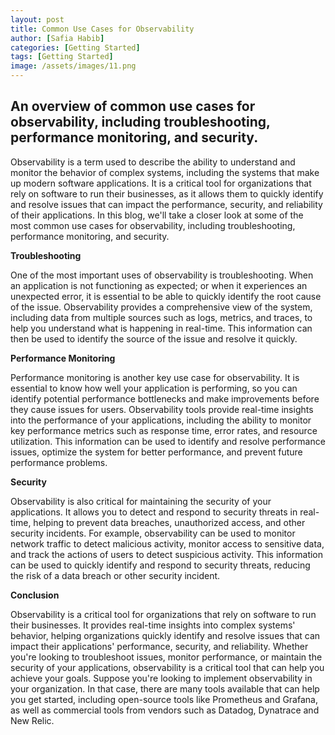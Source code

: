 ```yaml
---
layout: post
title: Common Use Cases for Observability
author: [Safia Habib]
categories: [Getting Started]
tags: [Getting Started]
image: /assets/images/11.png
---
```

## An overview of common use cases for observability, including troubleshooting, performance monitoring, and security.

Observability is a term used to describe the ability to understand and monitor the behavior of complex systems, including the systems that make up modern software applications. It is a critical tool for organizations that rely on software to run their businesses, as it allows them to quickly identify and resolve issues that can impact the performance, security, and reliability of their applications. In this blog, we'll take a closer look at some of the most common use cases for observability, including troubleshooting, performance monitoring, and security.

**Troubleshooting**

One of the most important uses of observability is troubleshooting. When an application is not functioning as expected; or when it experiences an unexpected error, it is essential to be able to quickly identify the root cause of the issue. Observability provides a comprehensive view of the system, including data from multiple sources such as logs, metrics, and traces, to help you understand what is happening in real-time. This information can then be used to identify the source of the issue and resolve it quickly.

**Performance Monitoring**

Performance monitoring is another key use case for observability. It is essential to know how well your application is performing, so you can identify potential performance bottlenecks and make improvements before they cause issues for users. Observability tools provide real-time insights into the performance of your applications, including the ability to monitor key performance metrics such as response time, error rates, and resource utilization. This information can be used to identify and resolve performance issues, optimize the system for better performance, and prevent future performance problems.

**Security**

Observability is also critical for maintaining the security of your applications. It allows you to detect and respond to security threats in real-time, helping to prevent data breaches, unauthorized access, and other security incidents. For example, observability can be used to monitor network traffic to detect malicious activity, monitor access to sensitive data, and track the actions of users to detect suspicious activity. This information can be used to quickly identify and respond to security threats, reducing the risk of a data breach or other security incident.

**Conclusion**

Observability is a critical tool for organizations that rely on software to run their businesses. It provides real-time insights into complex systems' behavior, helping organizations quickly identify and resolve issues that can impact their applications' performance, security, and reliability. Whether you're looking to troubleshoot issues, monitor performance, or maintain the security of your applications, observability is a critical tool that can help you achieve your goals. Suppose you're looking to implement observability in your organization. In that case, there are many tools available that can help you get started, including open-source tools like Prometheus and Grafana, as well as commercial tools from vendors such as Datadog, Dynatrace and New Relic.
